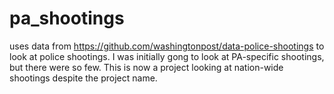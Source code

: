 # pa_shootings
uses data from https://github.com/washingtonpost/data-police-shootings to look at police shootings. I was initially gong to look at PA-specific shootings, but there were so few. This is now a project looking at nation-wide shootings despite the project name.
